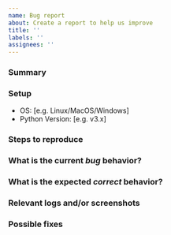 ```yaml
---
name: Bug report
about: Create a report to help us improve
title: ''
labels: ''
assignees: ''
---
```

<!---
Please read this!

Before opening a new issue, make sure to search for keywords in the issues
filtered by the "bug" label and verify the issue you're about to submit isn't a duplicate.
--->

### Summary

<!-- Summarize the bug encountered concisely. -->

### Setup

<!-- Please complete the following information. -->

- OS: [e.g. Linux/MacOS/Windows]
- Python Version: [e.g. v3.x]

### Steps to reproduce

<!-- Describe how one can reproduce the issue - this is very important. Please use an ordered list. -->

### What is the current *bug* behavior?

<!-- Describe what actually happens. -->

### What is the expected *correct* behavior?

<!-- Describe what you should see instead. -->

### Relevant logs and/or screenshots

<!-- Paste any relevant logs - please use code blocks (```) to format console output, logs, and code
 as it's tough to read otherwise. -->

### Possible fixes

<!-- If you can, link to the line of code that might be responsible for the problem. -->
